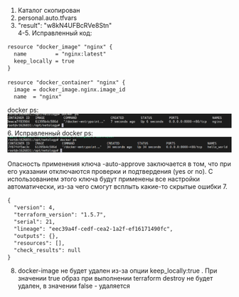 
1. Каталог скопирован
2. personal.auto.tfvars
3.  "result": "w8kN4UFBcRVe8Stn"  
4-5. Исправленный код:  
```
resource "docker_image" "nginx" {
  name         = "nginx:latest"
  keep_locally = true
}

resource "docker_container" "nginx" {
  image = docker_image.nginx.image_id
  name  = "nginx"
```
docker ps:  
![Вывод docker ps](docker_ps.png "docker ps")
6. Исправленный docker ps:  ![Вывод docker ps исправления](docker_ps2.png "docker ps")

Опасность применения ключа -auto-approve заключается в том, что при его указании отключаются проверки и подтвердения (yes or no). С использованием этого ключа будут применены все настройки автоматически, из-за чего смогут всплыть какие-то скрытые ошибки
7.
```
{
  "version": 4,
  "terraform_version": "1.5.7",
  "serial": 21,
  "lineage": "eec39a4f-cedf-cea2-1a2f-ef16171490fc",
  "outputs": {},
  "resources": [],
  "check_results": null
}
```
8. docker-image не будет удален из-за опции keep_locally:true . При значении true образ при выполнении terraform destroy не будет удален, в значении false - удаляется